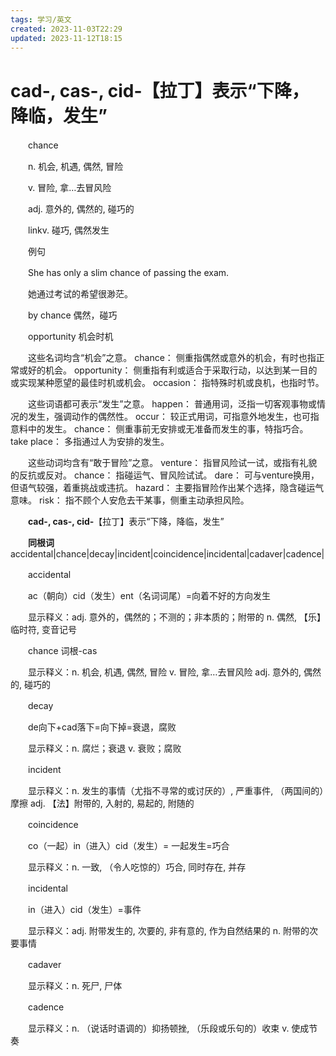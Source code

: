 ```yaml
---
tags: 学习/英文
created: 2023-11-03T22:29
updated: 2023-11-12T18:15
---
```

# cad-, cas-, cid-【拉丁】表示“下降，降临，发生”

　　chance

　　n. 机会, 机遇, 偶然, 冒险

　　v. 冒险, 拿…去冒风险

　　adj. 意外的, 偶然的, 碰巧的

　　linkv. 碰巧, 偶然发生

　　例句

　　She has only a slim chance of passing the exam.

　　她通过考试的希望很渺茫。

　　by chance 偶然，碰巧

　　opportunity 机会时机

　　这些名词均含“机会”之意。 chance： 侧重指偶然或意外的机会，有时也指正常或好的机会。 opportunity： 侧重指有利或适合于采取行动，以达到某一目的或实现某种愿望的最佳时机或机会。 occasion： 指特殊时机或良机，也指时节。

　　这些词语都可表示“发生”之意。 happen： 普通用词，泛指一切客观事物或情况的发生，强调动作的偶然性。 occur： 较正式用词，可指意外地发生，也可指意料中的发生。 chance： 侧重事前无安排或无准备而发生的事，特指巧合。 take place： 多指通过人为安排的发生。

　　这些动词均含有“敢于冒险”之意。 venture： 指冒风险试一试，或指有礼貌的反抗或反对。 chance： 指碰运气、冒风险试试。 dare： 可与venture换用，但语气较强，着重挑战或违抗。 hazard： 主要指冒险作出某个选择，隐含碰运气意味。 risk： 指不顾个人安危去干某事，侧重主动承担风险。

　　**cad-, cas-, cid-**【拉丁】表示“下降，降临，发生”

　　**同根词**accidental\|chance\|decay\|incident\|coincidence\|incidental\|cadaver\|cadence\|

　　accidental

　　ac（朝向）cid（发生）ent（名词词尾）=向着不好的方向发生

　　显示释义：adj. 意外的，偶然的；不测的；非本质的；附带的 n. 偶然, 【乐】临时符, 变音记号

　　chance 词根-cas

　　显示释义：n. 机会, 机遇, 偶然, 冒险 v. 冒险, 拿…去冒风险 adj. 意外的, 偶然的, 碰巧的

　　decay

　　de向下+cad落下=向下掉=衰退，腐败

　　显示释义：n. 腐烂；衰退 v. 衰败；腐败

　　incident

　　显示释义：n. 发生的事情（尤指不寻常的或讨厌的）, 严重事件, （两国间的）摩擦 adj. 【法】附带的, 入射的, 易起的, 附随的

　　coincidence

　　co（一起）in（进入）cid（发生）= 一起发生=巧合

　　显示释义：n. 一致, （令人吃惊的）巧合, 同时存在, 并存

　　incidental

　　in（进入）cid（发生）=事件

　　显示释义：adj. 附带发生的, 次要的, 非有意的, 作为自然结果的 n. 附带的次要事情

　　cadaver

　　显示释义：n. 死尸, 尸体

　　cadence

　　显示释义：n. （说话时语调的）抑扬顿挫, （乐段或乐句的）收束 v. 使成节奏
